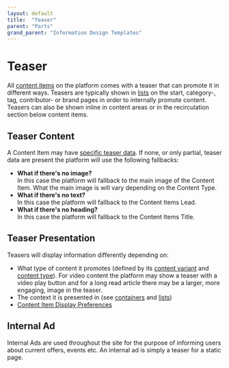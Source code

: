 ```yaml
---
layout: default
title:  "Teaser"
parent: "Parts"
grand_parent: "Information Design Templates"
---
```


# Teaser

All [content items](../data-models/content-item.md) on the platform comes with a teaser that can promote it in different ways. Teasers are typically shown in [lists](part-list.md) on the start, category-, tag, contributor- or brand pages in order to internally promote content. Teasers can also be shown inline in content areas or in the recirculation section below content items.

## Teaser Content

A Content Item may have [specific teaser data](../data-models/content-item.md#teaser-data). If none, or only partial, teaser data are present the platform will use the following fallbacks:

* **What if there's no image?**  
  In this case the platform will fallback to the main image of the Content Item. 
  What the main image is will vary depending on the Content Type.
* **What if there's no text?**  
  In this case the platform will fallback to the Content Items Lead.
* **What if there's no heading?**  
  In this case the platform will fallback to the Content Items Title.

## Teaser Presentation

Teasers will display information differently depending on: 
* What type of content it promotes (defined by its [content variant](../data-models/content-item.html#content-variants) and [content type](../data-models/content-item.html)). For video content the platform may show a teaser with a video play button and for a long read article there may be a larger, more engaging, image in the teaser.
* The context it is presented in (see [containers](part-container.md) and [lists](part-list.md))
* [Content Item Display Preferences](../configuration/#content-item-display-preferences) 

## Internal Ad

Internal Ads are used throughout the site for the purpose of informing users about current offers, events etc. An internal ad is simply a teaser for a static page.
